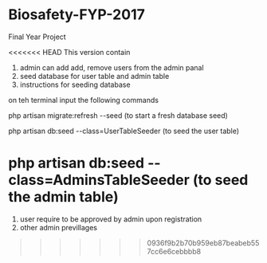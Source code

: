 # Biosafety-FYP-2017
Final Year Project

<<<<<<< HEAD
This version contain
1. admin can add add, remove users from the admin panal
2. seed database for user table and admin table
3. instructions for seeding database

on teh terminal
input the following commands

  php artisan migrate:refresh --seed (to start a fresh database seed)
  
  php artisan db:seed --class=UserTableSeeder (to seed the user table)
  
  php artisan db:seed --class=AdminsTableSeeder (to seed the admin table)
=======

1. user require to be approved by admin upon registration
2. other admin previllages
>>>>>>> 0936f9b2b70b959eb87beabeb557cc6e6cebbbb8
